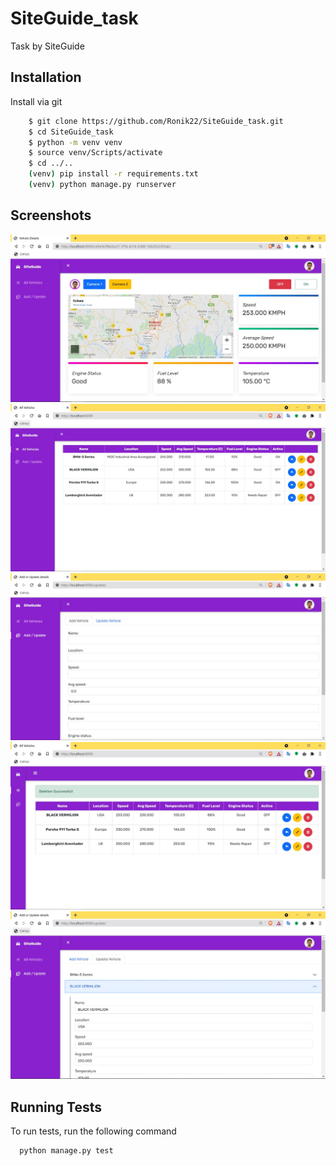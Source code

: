 
# SiteGuide_task

Task by SiteGuide
## Installation

Install via git

```bash
    $ git clone https://github.com/Ronik22/SiteGuide_task.git
    $ cd SiteGuide_task
    $ python -m venv venv
    $ source venv/Scripts/activate
    $ cd ../..
    (venv) pip install -r requirements.txt
    (venv) python manage.py runserver
```
    
## Screenshots

<img src="./demo/details_page.jpg">
<img src="./demo/list_page.jpg">
<img src="./demo/add_vehicle.jpg">
<img src="./demo/list_page2.jpg">
<img src="./demo/update_vehicle.jpg">

  
## Running Tests

To run tests, run the following command

```bash
  python manage.py test
```

  